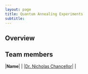 ```yaml
---
layout: page
title: Quantum Annealing Experiments
subtitle:
---
```

## Overview

## Team members
|**Name**|   |
|[Dr. Nicholas Chancellor](https://www.durham.ac.uk/staff/nicholas-chancellor/)|   |